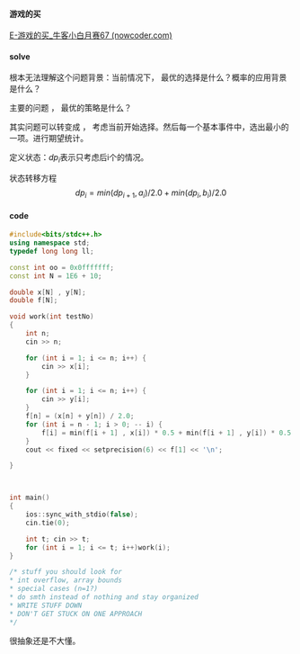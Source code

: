 #### 游戏的买

[E-游戏的买_牛客小白月赛67 (nowcoder.com)](https://ac.nowcoder.com/acm/contest/51458/E)

#### solve

根本无法理解这个问题背景：当前情况下， 最优的选择是什么？概率的应用背景是什么？

主要的问题 ， 最优的策略是什么？

其实问题可以转变成 ， 考虑当前开始选择。然后每一个基本事件中，选出最小的一项。进行期望统计。



定义状态：$dp_{i}$表示只考虑后i个的情况。

状态转移方程
$$
dp_i = min(dp_{i + 1}, a_i)/2.0 + min(dp_i , b_i)/2.0
$$

#### code

```cpp
#include<bits/stdc++.h>
using namespace std;
typedef long long ll;

const int oo = 0x0fffffff;
const int N = 1E6 + 10;

double x[N] , y[N];
double f[N];

void work(int testNo)
{
	int n;
	cin >> n;

	for (int i = 1; i <= n; i++) {
		cin >> x[i];
	}

	for (int i = 1; i <= n; i++) {
		cin >> y[i];
	}
	f[n] = (x[n] + y[n]) / 2.0;
	for (int i = n - 1; i > 0; -- i) {
		f[i] = min(f[i + 1] , x[i]) * 0.5 + min(f[i + 1] , y[i]) * 0.5;
	}
	cout << fixed << setprecision(6) << f[1] << '\n';

}



int main()
{
	ios::sync_with_stdio(false);
	cin.tie(0);

	int t; cin >> t;
	for (int i = 1; i <= t; i++)work(i);
}

/* stuff you should look for
* int overflow, array bounds
* special cases (n=1?)
* do smth instead of nothing and stay organized
* WRITE STUFF DOWN
* DON'T GET STUCK ON ONE APPROACH
*/

```

很抽象还是不大懂。